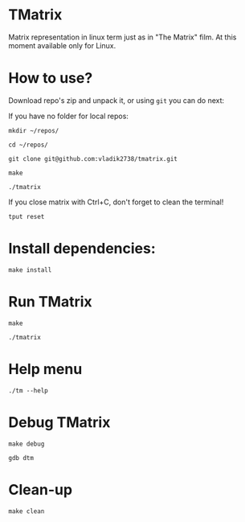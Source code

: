 # TMatrix
Matrix representation in linux term just as in "The Matrix" film. At this moment available only for Linux.

# How to use?
Download repo's zip and unpack it, or using `git` you can do next:

If you have no folder for local repos:

`mkdir ~/repos/`

`cd ~/repos/`

`git clone git@github.com:vladik2738/tmatrix.git`

`make`

`./tmatrix`

If you close matrix with Ctrl+C, don't forget to clean the terminal! 

`tput reset`

# Install dependencies:
`make install`

# Run TMatrix
`make`

`./tmatrix`

# Help menu

`./tm --help`

# Debug TMatrix

`make debug`

`gdb dtm`

# Clean-up
`make clean`
